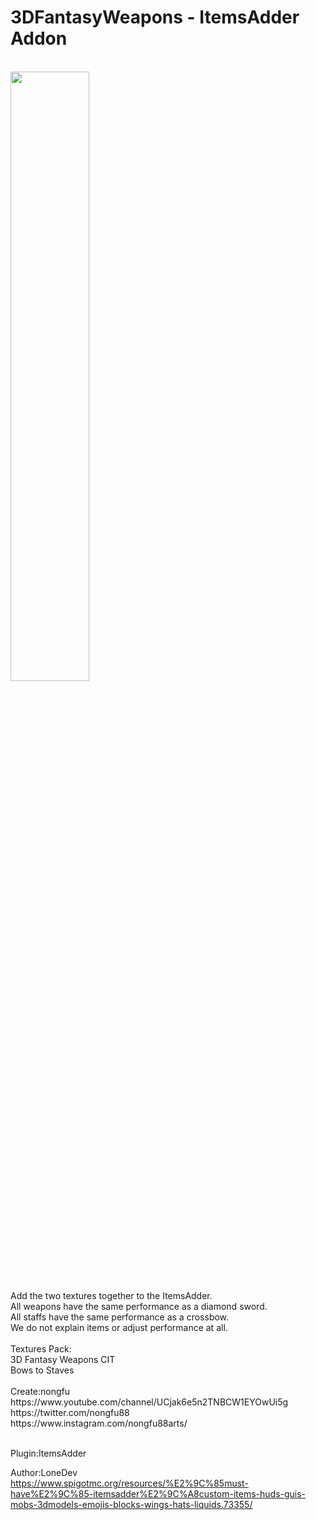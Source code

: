 # 3DFantasyWeapons - ItemsAdder Addon
<br>
<img src="https://i.gyazo.com/f633ee7b0d5e9b08cafa2342cbaa0806.png" width="50%" height="50%"> 
<br>
Add the two textures together to the ItemsAdder.<br>
All weapons have the same performance as a diamond sword.<br>
All staffs have the same performance as a crossbow.<br>
We do not explain items or adjust performance at all.<br>
<br>
Textures Pack:<br>
3D Fantasy Weapons CIT<br>
Bows to Staves<br>
<br>
Create:nongfu<br>
https://www.youtube.com/channel/UCjak6e5n2TNBCW1EYOwUi5g<br>
https://twitter.com/nongfu88<br>
https://www.instagram.com/nongfu88arts/<br><br>

Plugin:ItemsAdder<br>

Author:LoneDev<br>
https://www.spigotmc.org/resources/%E2%9C%85must-have%E2%9C%85-itemsadder%E2%9C%A8custom-items-huds-guis-mobs-3dmodels-emojis-blocks-wings-hats-liquids.73355/

